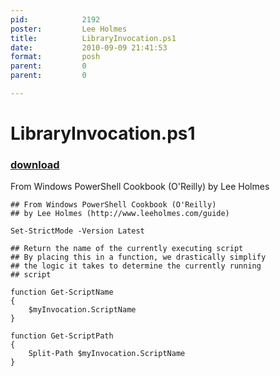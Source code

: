 ```yaml
---
pid:            2192
poster:         Lee Holmes
title:          LibraryInvocation.ps1
date:           2010-09-09 21:41:53
format:         posh
parent:         0
parent:         0

---
```


# LibraryInvocation.ps1

### [download](2192.ps1)

From Windows PowerShell Cookbook (O'Reilly) by Lee Holmes

```posh
## From Windows PowerShell Cookbook (O'Reilly)
## by Lee Holmes (http://www.leeholmes.com/guide)

Set-StrictMode -Version Latest

## Return the name of the currently executing script
## By placing this in a function, we drastically simplify
## the logic it takes to determine the currently running
## script

function Get-ScriptName
{
    $myInvocation.ScriptName
}

function Get-ScriptPath
{
    Split-Path $myInvocation.ScriptName
}
```

